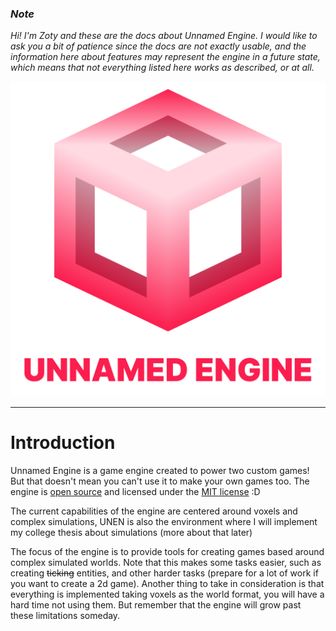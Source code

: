 ### _Note_

_Hi! I'm Zoty and these are the docs about Unnamed Engine. I would like to ask you a bit of patience since the docs are not exactly usable, and the information here about features may represent the engine in a future state, which means that not everything listed here works as described, or at all._

<p align="center">
    <img src="https://raw.githubusercontent.com/UnnamedEngine/UnnamedEngine/main/resource/branding/unnamed_engine.png" alt="Unnamed Engine">
</p>

---

# Introduction

Unnamed Engine is a game engine created to power two custom games! But that doesn't mean you can't use it to make your own games too. The engine is [open source](https://github.com/UnnamedEngine/UnnamedEngine) and licensed under the [MIT license](https://github.com/UnnamedEngine/UnnamedEngine/blob/main/LICENSE) :D

The current capabilities of the engine are centered around voxels and complex simulations, UNEN is also the environment where I will implement my college thesis about simulations (more about that later)

The focus of the engine is to provide tools for creating games based around complex simulated worlds. Note that this makes some tasks easier, such as creating ~~ticking~~ entities, and other harder tasks (prepare for a lot of work if you want to create a 2d game). Another thing to take in consideration is that everything is implemented taking voxels as the world format, you will have a hard time not using them. But remember that the engine will grow past these limitations someday.

